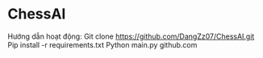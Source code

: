 # ChessAI
Hướng dẫn hoạt động:
Git clone https://github.com/DangZz07/ChessAI.git
Pip install -r requirements.txt
Python main.py
github.com
